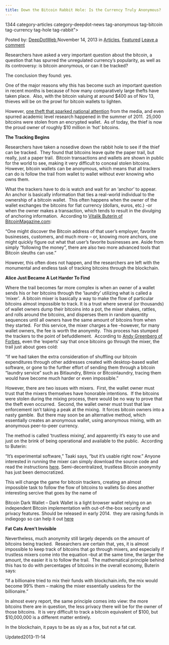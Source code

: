 ```yaml
---
title: Down the Bitcoin Rabbit Hole: Is the Currency Truly Anonymous?
---
```

1344 category-articles category-deepdot-news tag-anonymous tag-bitcoin tag-currency tag-hole tag-rabbit">

<p class="post-meta">
<span>Posted by: <a href="https://www.deepdotweb.com/author/admin/" title="">DeepDotWeb </a></span>
<span>November 14, 2013</span>
<span>in <a href="https://www.deepdotweb.com/category/articles/" rel="category tag">Articles</a>, <a href="https://www.deepdotweb.com/category/deepdot-news/" rel="category tag">Featured</a></span>
<span><a href="https://www.deepdotweb.com/2013/11/14/down-the-bitcoin-rabbit-hole-is-the-currency-truly-anonymous/#respond">Leave a comment</a></span>
</p>
<div class="clear"></div>
<div class="entry">
<p>Researchers have asked a very important question about the bitcoin, a question that has spurred the unregulated currency’s popularity, as well as its controversy: is bitcoin anonymous, or can it be tracked?</p>
<p>The conclusion they found: yes.</p>
<p>One of the major reasons why this has become such an important question in recent months is because of how many comparatively large thefts have taken place.  Also, with the bitcoin valuing at around $400 as of Nov 13, thieves will be on the prowl for bitcoin wallets to lighten.</p>
<p>However, <a href="http://www.geekosystem.com/first-major-bitcoin-theft/">one theft that sparked national attention</a> from the media, and even spurred academic level research happened in the summer of 2011.  25,000 bitcoins were stolen from an encrypted wallet.  As of today, the thief is now the proud owner of roughly $10 million in ‘hot’ bitcoins.</p>
<p><b>The Tracking Begins</b></p>
<p>Researchers have taken a nosedive down the rabbit hole to see if the thief can be tracked.  They found that bitcoins leave quite the paper trail, but really, just a paper trail.  Bitcoin transactions and wallets are shown in public for the world to see, making it very difficult to conceal stolen bitcoins.  However, bitcoin wallets can be anonymous, which means that all trackers can do is follow the trail from wallet to wallet without ever knowing who owns them.</p>
<p>What the trackers have to do is watch and wait for an ‘anchor’ to appear.  An anchor is basically information that ties a real-world individual to the ownership of a bitcoin wallet.  This often happens when the owner of the wallet exchanges the bitcoins for fiat currency (dollars, euros, etc.) -or when the owner makes a transaction, which tends to result in the divulging of anchoring information.  According to <a href="http://bitcoinmagazine.com/6630/">Vitalik Buterin of BitcoinMagazine.com</a>:</p>
<p>“One might discover the Bitcoin address of that user’s employer, favorite businesses, customers, and much more – or, knowing more anchors, one might quickly figure out what that user’s favorite businesses are. Aside from simply “following the money”, there are also two more advanced tools that Bitcoin sleuths can use.”</p>
<p>However, this often does not happen, and the researchers are left with the monumental and endless task of tracking bitcoins through the blockchain.</p>
<p><b>Alice Just Became A Lot Harder To Find</b></p>
<p>Where the trail becomes far more complex is when an owner of a wallet sends his or her bitcoins through the ‘laundry’ utilizing what is called a ‘mixer’.  A bitcoin mixer is basically a way to make the flow of particular bitcoins almost impossible to track. It is a trust where several (or thousands) of wallet owners dump their bitcoins into a pot, the mixer shakes, rattles, and rolls around the bitcoins, and disperses them in random quantity sequences until all owners have the same amount of bitcoins from when they started.  For this service, the mixer charges a fee –however, for many wallet owners, the fee is worth the anonymity.  This process has stumped the trackers to the point of befuddlement.  According to <a href="http://www.forbes.com/sites/andygreenberg/2013/09/05/follow-the-bitcoins-how-we-got-busted-buying-drugs-on-silk-roads-black-market/">Andy Greenberg of Forbes</a>, even the ‘experts’ say that once bitcoins go through the mixer, the trail just about goes cold:</p>
<p>“If we had taken the extra consideration of shuffling our bitcoin expenditures through other addresses created with desktop-based wallet software, or gone to the further effort of sending them through a bitcoin “laundry service” such as Bitlaundry, Bitmix or Bitcoinlaundry, tracing them would have become much harder or even impossible.”</p>
<p>However, there are two issues with mixers.  First, the wallet owner must trust that the mixers themselves have honorable intentions.  If the bitcoins were stolen during the mixing process, there would be no way to prove that the theft even occurred.  Second, the wallet owner must trust that law enforcement isn’t taking a peak at the mixing.  It forces bitcoin owners into a nasty gamble.  But there may soon be an alternative method, which essentially creates an anonymous wallet, using anonymous mixing, with an anonymous peer-to-peer currency.</p>
<p>The method is called ‘trustless mixing’, and apparently it’s easy to use and just on the brink of being operational and available to the public.  According to Buterin:</p>
<p>“It’s experimental software,” Taaki says, “but it’s usable right now.” Anyone interested in running the mixer can simply download the source code and read the instructions <a href="http://sx.dyne.org/anontx/">here</a>. Semi-decentralized, trustless Bitcoin anonymity has just been democratized.</p>
<p>This will change the game for bitcoin trackers, creating an almost impossible task to follow the flow of bitcoins to wallets So does another interesting sercive that goes by the name of</p>
<p>Bitcoin Dark Wallet &#8211; Dark Wallet is a light browser wallet relying on an independent Bitcoin implementation with out-of-the-box security and privacy features. Should be released in early 2014.  they are raising funds in indiegogo so can help it out <a href="http://www.indiegogo.com/projects/bitcoin-dark-wallet">here</a></p>
<p><b>Fat Cats Aren’t Invisible</b></p>
<p>Nevertheless, much anonymity still largely depends on the amount of bitcoins being tracked.  Researchers are certain that, yes, it is almost impossible to keep track of bitcoins that go through mixers, and especially if trustless mixers come into the equation –but at the same time, the larger the amount, the easier it is to follow the trail.  The mathematical principle behind this has to do with percentages of bitcoins in the overall economy, Buterin says:</p>
<p>“If a billionaire tried to mix their funds with blockchain.info, the mix would become 99% them – making the mixer essentially useless for the billionaire.”</p>
<p>In almost every report, the same principle comes into view: the more bitcoins there are in question, the less privacy there will be for the owner of those bitcoins.  It is very difficult to track a bitcoin equivalent of $100, but $10,000,000 is a different matter entirely.</p>
<p>In the blockchain, it pays to be as sly as a fox, but not a fat cat.</p>
</div>
<span style="display:none"><a href="https://www.deepdotweb.com/tag/anonymous/" rel="tag">anonymous</a> <a href="https://www.deepdotweb.com/tag/bitcoin/" rel="tag">bitcoin</a> <a href="https://www.deepdotweb.com/tag/currency/" rel="tag">currency</a> <a href="https://www.deepdotweb.com/tag/hole/" rel="tag">hole</a> <a href="https://www.deepdotweb.com/tag/rabbit/" rel="tag">rabbit</a></span> 
Updated2013-11-14</span>
<div style="display:none" class="vcard author" itemprop="author" itemscope itemtype="http://schema.org/Person"><strong class="fn" itemprop="name"><a href="https://www.deepdotweb.com/author/admin/" title="Posts by DeepDotWeb" rel="author">DeepDotWeb</a></strong></div>
</div>
</article>

